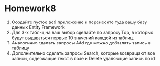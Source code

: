 # Homework8
1. Создайте пустое веб приложение и перенесите туда вашу базу данных Entity Framework
2. Для 3-х таблиц на ваш выбор сделайте по запросу Top, в которых будут выдаваться первые 10 значений каждой из таблиц.
3. Аналогично сделать запросы Add где можно добавлять запись в таблицу
4. Дополнительно сделать запросы Search, которые возвращают все записи, содержащие текст в поле и Delete удаляющие запись по id

